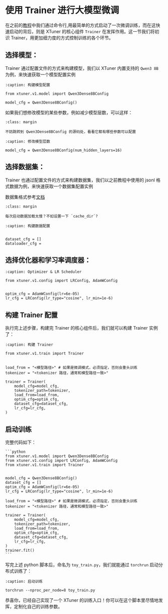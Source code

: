 # 使用 Trainer 进行大模型微调

在之前的[教程](../../get_started/sft.md)中我们通过命令行,用最简单的方式启动了一次微调训练，而在这快速启动的背后，则是 XTuner 的核心组件 `Trainer` 在发挥作用。这一节我们将初识 Trainer，用更加细力度的方式控制训练的各个环节。


## 选择模型：

Trainer 通过配置文件的方式来构建模型，我们以 XTuner 内置支持的 `Qwen3 8B` 为例，来快速获取一个模型配置实例

```{code-block} python
:caption: 构建模型配置

from xtuner.v1.model import Qwen3Dense8BConfig

model_cfg = Qwen3Dense8BConfig()
```

如果我们想修改模型的某些参数，例如减少模型层数，可以这样：

```{tip}
:class: margin

不妨跳转到 Qwen3Dense8BConfig 的源码处，看看它都有哪些参数可以配置
```

```{code-block} python
:caption: 修改模型层数

model_cfg = Qwen3Dense8BConfig(num_hidden_layers=16)
```


## 选择数据集：

Trainer 也通过配置文件的方式来构建数据集，我们以之前教程中使用的 jsonl 格式数据为例，来快速获取一个数据集配置实例

数据集格式参考[文档](../../get_started/sft.md#sft-dataset)

```{tip}
:class: margin

每次启动数据加载太慢？不如设置一下 `cache_dir`?
```

```{code-block} python
:caption: 构建数据配置


dataset_cfg = []
dataloader_cfg = 

```


## 选择优化器和学习率调度器：

```{code-block} python
:caption: Optimizer & LR Scheduler

from xtuner.v1.config import LRConfig, AdamWConfig


optim_cfg = AdamWConfig(lr=6e-05)
lr_cfg = LRConfig(lr_type="cosine", lr_min=1e-6)
```

## 构建 Trainer 配置


执行完上述步骤，构建完 Trainer 的核心组件后，我们就可以构建 Trainer 实例了：

```{code-block} python
:caption: 构建 Trainer

from xtuner.v1.train import Trainer


load_from = "<模型路径>" # 如果是微调模式，必须指定，否则会重头训练
tokenizer = "<tokenizer 路径，通常和模型路径一致>"

trainer = Trainer(
    model_cfg=model_cfg,
    tokenizer_path=tokenizer,
    load_from=load_from,
    optim_cfg=optim_cfg,
    dataset_cfg=dataset_cfg,
    lr_cfg=lr_cfg,
)

```


## 启动训练

完整代码如下：

````{toggle}
```python
from xtuner.v1.model import Qwen3Dense8BConfig
from xtuner.v1.config import LRConfig, AdamWConfig
from xtuner.v1.train import Trainer


model_cfg = Qwen3Dense8BConfig()
dataset_cfg = []
optim_cfg = AdamWConfig(lr=6e-05)
lr_cfg = LRConfig(lr_type="cosine", lr_min=1e-6)

load_from = "<模型路径>" # 如果是微调模式，必须指定，否则会重头训练
tokenizer = "<tokenizer 路径，通常和模型路径一致>"

trainer = Trainer(
    model_cfg=model_cfg,
    tokenizer_path=tokenizer,
    load_from=load_from,
    optim_cfg=optim_cfg,
    dataset_cfg=dataset_cfg,
    lr_cfg=lr_cfg,
)
trainer.fit()
```
````

写完上述 python 脚本后，命名为 `toy_train.py`，我们就能通过 `torchrun` 启动分布式训练了：

```{code-block} bash
:caption: 启动训练

torchrun --nproc_per_node=8 toy_train.py
```

恭喜你，已经自己实现了一个 XTuner 的训练入口！你可以在这个脚本里尽情地发挥，定制化自己的训练参数。
